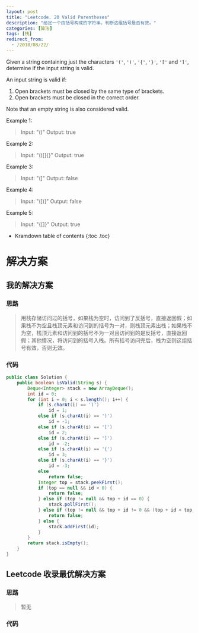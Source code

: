 ```yaml
---
layout: post
title: "Leetcode. 20 Valid Parentheses"
description: "给定一个由括号构成的字符串，判断这组括号是否有效。"
categories: [算法]
tags: [栈]
redirect_from:
  - /2018/08/22/
---
```


Given a string containing just the characters `'('`, `')'`, `'{'`, `'}'`, `'['` and `']'`, determine if the input string is valid.

An input string is valid if:

1. Open brackets must be closed by the same type of brackets.
2. Open brackets must be closed in the correct order.

Note that an empty string is also considered valid.

Example 1:

> Input: "()"
> Output: true

Example 2:

> Input: "()[]{}"
> Output: true

Example 3:

> Input: "(]"
> Output: false

Example 4:

> Input: "([)]"
> Output: false

Example 5:

> Input: "{[]}"
> Output: true

* Kramdown table of contents
{:toc .toc}

# 解决方案

## 我的解决方案

### 思路

> 用栈存储访问过的括号，如果栈为空时，访问到了反括号，直接返回假；如果栈不为空且栈顶元素和访问到的括号为一对，则栈顶元素出栈；如果栈不为空，栈顶元素和访问到的括号不为一对且访问到的是反括号，直接返回假；其他情况，将访问到的括号入栈。所有括号访问完后，栈为空则这组括号有效，否则无效。

### 代码

```java
public class Solution {
    public boolean isValid(String s) {
        Deque<Integer> stack = new ArrayDeque();
        int id = 0;
        for (int i = 0; i < s.length(); i++) {
            if (s.charAt(i) == '(')
                id = 1;
            else if (s.charAt(i) == ')')
                id = -1;
            else if (s.charAt(i) == '[')
                id = 2;
            else if (s.charAt(i) == ']')
                id = -2;
            else if (s.charAt(i) == '{')
                id = 3;
            else if (s.charAt(i) == '}')
                id = -3;
            else
                return false;
            Integer top = stack.peekFirst();
            if (top == null && id < 0) {
                return false;
            } else if (top != null && top + id == 0) {
                stack.pollFirst();
            } else if (top != null && top + id != 0 && (top + id < top || top + id < id)) {
                return false;
            } else {
                stack.addFirst(id);
            }
        }
        return stack.isEmpty();
    }
}
```

## Leetcode 收录最优解决方案

### 思路

> 暂无

### 代码

```java
```

[^1]: This is a footnote.

[kramdown]: https://kramdown.gettalong.org/
[Simple Texture]: https://github.com/yizeng/jekyll-theme-simple-texture